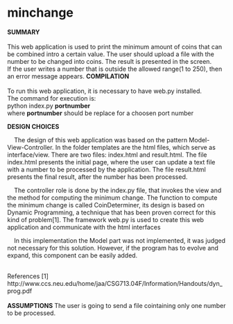 # minchange
<b> SUMMARY </b><br><br>
This web application is used to print the minimum amount of coins that can be combined intro a certain value. The user should upload a file with the number to be changed into coins. The result is presented in the screen.<br>
If the user writes a number that is outside the allowed range(1 to 250), then an error message appears.
<b>COMPILATION</b><br><br>
To run this web application, it is necessary to have web.py installed.
<br>
The command for execution is:<br>
python index.py <b>portnumber</b><br>
where <b>portnumber</b> should be replace for a choosen port number


<b>DESIGN CHOICES</b>
<p>&nbsp;&nbsp;&nbsp;&nbsp;The design of this web application was based on the pattern Model-View-Controller. In the folder templates are the html files, which serve as interface/view. There are two files: index.html and result.html. The file index.html presents the initial page, where the user can update a text file with a number to be processed by the application. The file result.html presents the final result, after the number has been processed.</p>
<p>&nbsp;&nbsp;&nbsp;&nbsp;The controller role is done by the index.py file, that invokes the view and the method for computing the minimum change. The function to compute the minimum change is called CoinDeterminer, its design is based on Dynamic Programming, a technique that has been proven correct for this kind of problem[1]. The framework web.py is used to create this web application and communicate with the html interfaces</p>
<p>&nbsp;&nbsp;&nbsp;&nbsp;In this implementation the Model part was not implemented, it was judged not necessary for this solution. However, if the program has to evolve and expand, this component can be easily added.</p>
  <br>
  References
  [1] http://www.ccs.neu.edu/home/jaa/CSG713.04F/Information/Handouts/dyn_prog.pdf
<br>
<br>
<b> ASSUMPTIONS</b>
The user is going to send a file cointaining only one number to be processed.

